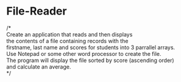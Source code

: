 # File-Reader 
/*  
Create an application that reads and then displays  
the contents of a file containing records with the   
firstname, last name and scores for students into 3 parrallel arrays.  
Use Notepad or some other word processor to create the file.  
The program will display the file sorted by score (ascending order)  
and calculate an average.  
 */  
